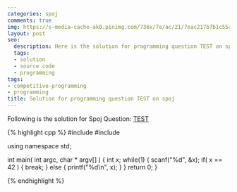 ```yaml
---
categories: spoj
comments: true
img: https://s-media-cache-ak0.pinimg.com/736x/7e/ac/21/7eac217b7b1c55ab7fd56758e4e181be.jpg
layout: post
seo:
  description: Here is the solution for programming question TEST on spoj
  tags:
  - solution
  - source code
  - programming
tags:
- competitive-programming
- programming
title: Solution for programming question TEST on spoj
---
```


Following is the solution for Spoj Question: [TEST](http://www.spoj.com/problems/TEST/)

{% highlight cpp %}
#include <cstdio>
#include <iostream>

using namespace std;

int main( int argc, char * argv[] ) {
	int x;
	while(1) {
		scanf("%d", &x);
		if( x == 42 ) {
			break;
		}
		else {
			printf("%d\n", x);
		}
	}
	return 0;
}

{% endhighlight %}